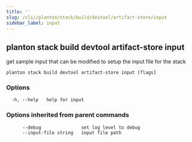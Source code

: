 ```yaml
---
title: ''
slug: /cli//planton/stack/build/devtool/artifact-store/input
sidebar_label: input
---
```

## planton stack build devtool artifact-store input

get sample input that can be modified to setup the input file for the stack

```
planton stack build devtool artifact-store input [flags]
```

### Options

```
  -h, --help   help for input
```

### Options inherited from parent commands

```
      --debug               set log level to debug
      --input-file string   input file path
```


